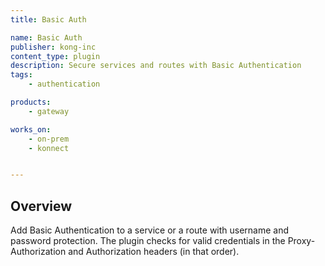 ```yaml
---
title: Basic Auth

name: Basic Auth
publisher: kong-inc
content_type: plugin
description: Secure services and routes with Basic Authentication
tags:
    - authentication

products:
    - gateway

works_on:
    - on-prem
    - konnect


---
```


## Overview

Add Basic Authentication to a service or a route with username and password protection. The plugin checks for valid credentials in the Proxy-Authorization and Authorization headers (in that order).

